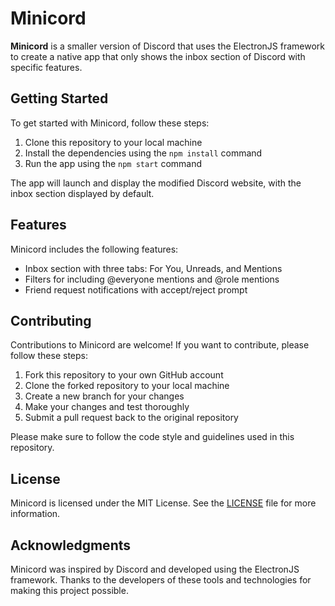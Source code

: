 # Minicord

**Minicord** is a smaller version of Discord that uses the ElectronJS framework to create a native app that only shows the inbox section of Discord with specific features.

## Getting Started

To get started with Minicord, follow these steps:

1. Clone this repository to your local machine
2. Install the dependencies using the `npm install` command
3. Run the app using the `npm start` command

The app will launch and display the modified Discord website, with the inbox section displayed by default.

## Features

Minicord includes the following features:

- Inbox section with three tabs: For You, Unreads, and Mentions
- Filters for including @everyone mentions and @role mentions
- Friend request notifications with accept/reject prompt

## Contributing

Contributions to Minicord are welcome! If you want to contribute, please follow these steps:

1. Fork this repository to your own GitHub account
2. Clone the forked repository to your local machine
3. Create a new branch for your changes
4. Make your changes and test thoroughly
5. Submit a pull request back to the original repository

Please make sure to follow the code style and guidelines used in this repository.

## License

Minicord is licensed under the MIT License. See the [LICENSE](LICENSE) file for more information.

## Acknowledgments

Minicord was inspired by Discord and developed using the ElectronJS framework. Thanks to the developers of these tools and technologies for making this project possible.
